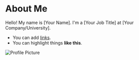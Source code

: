 # About Me

Hello! My name is [Your Name]. I'm a [Your Job Title] at [Your Company/University].

- You can add [links](http://example.com).
- You can highlight things **like this**.

![Profile Picture](/images/profile.jpg)
